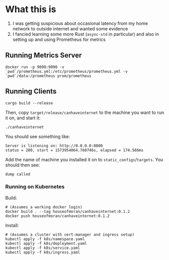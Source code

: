 # What this is

1. I was getting suspicious about occasional latency from my home network to outside internet and wanted some evidence
2. I fancied learning some more Rust (`async-std` in particular) and also in setting up and using Prometheus for metrics

## Running Metrics Server

    docker run -p 9090:9090 -v `pwd`/prometheus.yml:/etc/prometheus/prometheus.yml -v `pwd`/data:/prometheus prom/prometheus

## Running Clients

    cargo build --release

Then, copy `target/release/canhaveinternet` to the machine you want to run it on, and start it:

    ./canhaveinternet

You should see something like:

    Server is listening on: http://0.0.0.0:8000
    status = 200, start = 1573954064.760746s, elapsed = 174.566ms

Add the name of machine you installed it on to `static_configs`/`targets`. You should then see:

    dump called

### Running on Kubernetes

Build:

    # (Assumes a working docker login)
    docker build . --tag houseofmoran/canhaveinternet:0.1.2
    docker push houseofmoran/canhaveinternet:0.1.2

Install:

    # (Assumes a cluster with cert-manager and ingress setup)
    kubectl apply -f k8s/namespace.yaml
    kubectl apply -f k8s/deployment.yaml
    kubectl apply -f k8s/service.yaml
    kubectl apply -f k8s/ingress.yaml
